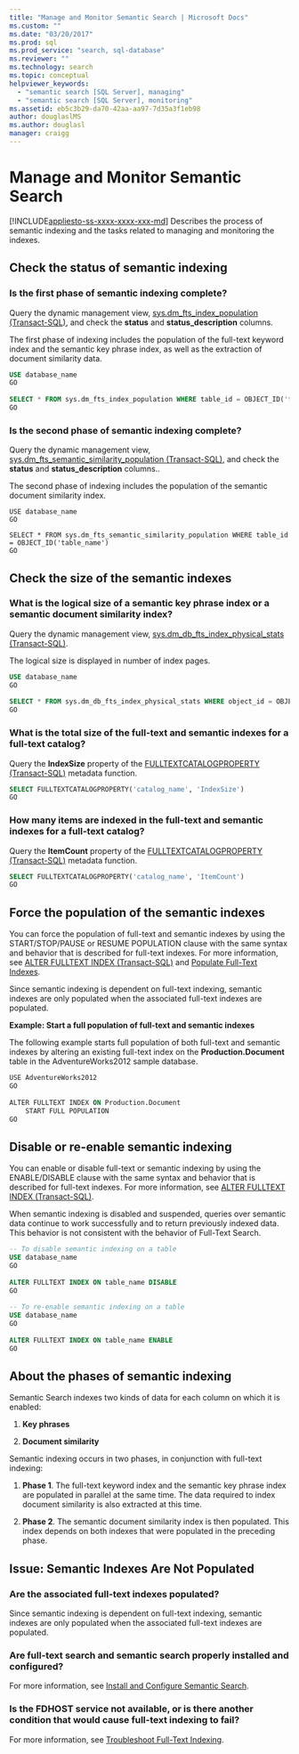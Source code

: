 ```yaml
---
title: "Manage and Monitor Semantic Search | Microsoft Docs"
ms.custom: ""
ms.date: "03/20/2017"
ms.prod: sql
ms.prod_service: "search, sql-database"
ms.reviewer: ""
ms.technology: search
ms.topic: conceptual
helpviewer_keywords: 
  - "semantic search [SQL Server], managing"
  - "semantic search [SQL Server], monitoring"
ms.assetid: eb5c3b29-da70-42aa-aa97-7d35a3f1eb98
author: douglaslMS
ms.author: douglasl
manager: craigg
---
```

# Manage and Monitor Semantic Search
[!INCLUDE[appliesto-ss-xxxx-xxxx-xxx-md](../../includes/appliesto-ss-xxxx-xxxx-xxx-md.md)]
  Describes the process of semantic indexing and the tasks related to managing and monitoring the indexes.  
  
##  <a name="HowToMonitorStatus"></a> Check the status of semantic indexing  
### Is the first phase of semantic indexing complete?
 Query the dynamic management view, [sys.dm_fts_index_population &#40;Transact-SQL&#41;](../../relational-databases/system-dynamic-management-views/sys-dm-fts-index-population-transact-sql.md), and check the **status** and **status_description** columns.  
  
 The first phase of indexing includes the population of the full-text keyword index and the semantic key phrase index, as well as the extraction of document similarity data.  
  
```sql  
USE database_name  
GO  
  
SELECT * FROM sys.dm_fts_index_population WHERE table_id = OBJECT_ID('table_name')  
GO  
```  
  
### Is the second phase of semantic indexing complete?
 Query the dynamic management view, [sys.dm_fts_semantic_similarity_population &#40;Transact-SQL&#41;](../../relational-databases/system-dynamic-management-views/sys-dm-fts-semantic-similarity-population-transact-sql.md), and check the **status** and **status_description** columns..  
  
 The second phase of indexing includes the population of the semantic document similarity index.  
  
```wql  
USE database_name  
GO  
  
SELECT * FROM sys.dm_fts_semantic_similarity_population WHERE table_id = OBJECT_ID('table_name')  
GO  
```  
  
##  <a name="HowToCheckSize"></a> Check the size of the semantic indexes  
### What is the logical size of a semantic key phrase index or a semantic document similarity index?
 Query the dynamic management view, [sys.dm_db_fts_index_physical_stats &#40;Transact-SQL&#41;](../../relational-databases/system-dynamic-management-views/sys-dm-db-fts-index-physical-stats-transact-sql.md).  
  
 The logical size is displayed in number of index pages.  
  
```sql  
USE database_name  
GO  
  
SELECT * FROM sys.dm_db_fts_index_physical_stats WHERE object_id = OBJECT_ID('table_name')  
GO  
```  
  
### What is the total size of the full-text and semantic indexes for a full-text catalog?  
 Query the **IndexSize** property of the [FULLTEXTCATALOGPROPERTY &#40;Transact-SQL&#41;](../../t-sql/functions/fulltextcatalogproperty-transact-sql.md) metadata function.  
  
```sql  
SELECT FULLTEXTCATALOGPROPERTY('catalog_name', 'IndexSize')  
GO  
```  
  
### How many items are indexed in the full-text and semantic indexes for a full-text catalog?  
 Query the **ItemCount** property of the [FULLTEXTCATALOGPROPERTY &#40;Transact-SQL&#41;](../../t-sql/functions/fulltextcatalogproperty-transact-sql.md) metadata function.  
  
```sql  
SELECT FULLTEXTCATALOGPROPERTY('catalog_name', 'ItemCount')  
GO  
```  
  
##  <a name="HowToForcePopulation"></a> Force the population of the semantic indexes  
 You can force the population of full-text and semantic indexes by using the START/STOP/PAUSE or RESUME POPULATION clause with the same syntax and behavior that is described for full-text indexes. For more information, see [ALTER FULLTEXT INDEX &#40;Transact-SQL&#41;](../../t-sql/statements/alter-fulltext-index-transact-sql.md) and [Populate Full-Text Indexes](../../relational-databases/search/populate-full-text-indexes.md).  
  
 Since semantic indexing is dependent on full-text indexing, semantic indexes are only populated when the associated full-text indexes are populated.  
  
 **Example: Start a full population of full-text and semantic indexes**  
  
 The following example starts full population of both full-text and semantic indexes by altering an existing full-text index on the **Production.Document** table in the AdventureWorks2012 sample database.  
  
```vb  
USE AdventureWorks2012  
GO  
  
ALTER FULLTEXT INDEX ON Production.Document  
    START FULL POPULATION  
GO  
```  
  
##  <a name="HowToDisableIndexing"></a> Disable or re-enable semantic indexing  
 You can enable or disable full-text or semantic indexing by using the ENABLE/DISABLE clause with the same syntax and behavior that is described for full-text indexes. For more information, see [ALTER FULLTEXT INDEX &#40;Transact-SQL&#41;](../../t-sql/statements/alter-fulltext-index-transact-sql.md).  
  
 When semantic indexing is disabled and suspended, queries over semantic data continue to work successfully and to return previously indexed data. This behavior is not consistent with the behavior of Full-Text Search.  
  
```sql  
-- To disable semantic indexing on a table  
USE database_name  
GO  
  
ALTER FULLTEXT INDEX ON table_name DISABLE  
GO  
  
-- To re-enable semantic indexing on a table  
USE database_name  
GO  
  
ALTER FULLTEXT INDEX ON table_name ENABLE  
GO  
```  
  
##  <a name="SemanticIndexing"></a> About the phases of semantic indexing  
 Semantic Search indexes two kinds of data for each column on which it is enabled:  
  
1.  **Key phrases**  
  
2.  **Document similarity**  
  
 Semantic indexing occurs in two phases, in conjunction with full-text indexing:  
  
1.  **Phase 1**. The full-text keyword index and the semantic key phrase index are populated in parallel at the same time. The data required to index document similarity is also extracted at this time.  
  
2.  **Phase 2**. The semantic document similarity index is then populated. This index depends on both indexes that were populated in the preceding phase.  
  
##  <a name="BestPracticeUnderstand"></a>   
##  <a name="ProblemNotPopulated"></a> Issue: Semantic Indexes Are Not Populated  
### Are the associated full-text indexes populated?  
 Since semantic indexing is dependent on full-text indexing, semantic indexes are only populated when the associated full-text indexes are populated.  
  
### Are full-text search and semantic search properly installed and configured?  
 For more information, see [Install and Configure Semantic Search](../../relational-databases/search/install-and-configure-semantic-search.md).  
  
### Is the FDHOST service not available, or is there another condition that would cause full-text indexing to fail?  
 For more information, see [Troubleshoot Full-Text Indexing](../../relational-databases/search/troubleshoot-full-text-indexing.md).  
  
  
